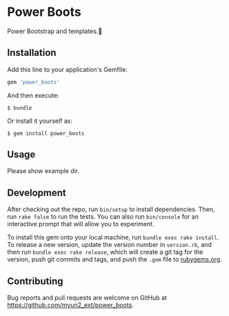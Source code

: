 # Power Boots

Power Bootstrap and templates.:boot:

## Installation

Add this line to your application's Gemfile:

```ruby
gem 'power_boots'
```

And then execute:

    $ bundle

Or install it yourself as:

    $ gem install power_boots

## Usage

Please show example dir.

## Development

After checking out the repo, run `bin/setup` to install dependencies. Then, run `rake false` to run the tests. You can also run `bin/console` for an interactive prompt that will allow you to experiment.

To install this gem onto your local machine, run `bundle exec rake install`. To release a new version, update the version number in `version.rb`, and then run `bundle exec rake release`, which will create a git tag for the version, push git commits and tags, and push the `.gem` file to [rubygems.org](https://rubygems.org).

## Contributing

Bug reports and pull requests are welcome on GitHub at https://github.com/myun2_ext/power_boots.


